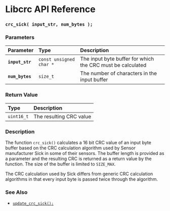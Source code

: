 # Libcrc API Reference

### `crc_sick( input_str, num_bytes );`

### Parameters

| Parameter | Type | Description |
| :--- | :--- | :--- |
|**`input_str`**|`const unsigned char *`|The input byte buffer for which the CRC must be calculated|
|**`num_bytes`**|`size_t`|The number of characters in the input buffer|

### Return Value

| Type | Description |
| :--- | :--- |
|`uint16_t`|The resulting CRC value|

### Description

The function `crc_sick()` calculates a 16 bit CRC value of an input byte buffer based on the CRC calculation algorithm used by Sensor manufacturer Sick in some of their sensors.  The buffer length is provided as a parameter and the resulting CRC is returned as a return value by the function. The size of the buffer is limited to `SIZE_MAX`.

The CRC calculation used by Sick differs from generic CRC calculation algorithms in that every input byte is passed twice through the algorithm.

### See Also

* [`update_crc_sick();`](update_crc_sick.md)
